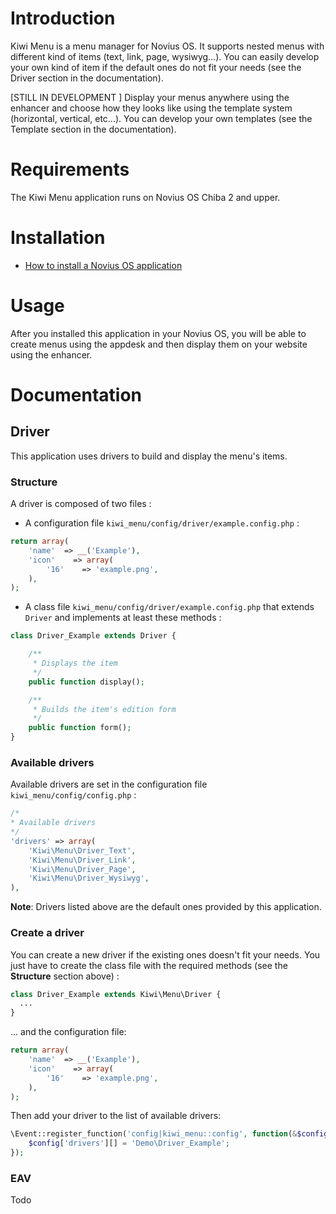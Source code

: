 # Introduction

Kiwi Menu is a menu manager for Novius OS. It supports nested menus with different kind of items (text, link, page, wysiwyg...). You can easily develop your own kind of item if the default ones do not fit your needs (see the Driver section in the documentation).

[STILL IN DEVELOPMENT ] Display your menus anywhere using the enhancer and choose how they looks like using the template system (horizontal, vertical, etc...). You can develop your own templates (see the Template section in the documentation).

# Requirements

The Kiwi Menu application runs on Novius OS Chiba 2 and upper.

# Installation

* [How to install a Novius OS application](http://community.novius-os.org/how-to-install-a-nos-app.html)

# Usage

After you installed this application in your Novius OS, you will be able to create menus using the appdesk and then display them on your website using the enhancer.

# Documentation

## Driver

This application uses drivers to build and display the menu's items.

### Structure

A driver is composed of two files :

* A configuration file `kiwi_menu/config/driver/example.config.php` :

```php
return array(
    'name'	=> __('Example'),
    'icon'    => array(
        '16'    => 'example.png',
    ),
);
```

* A class file `kiwi_menu/config/driver/example.config.php` that extends `Driver` and implements at least these methods :

```php
class Driver_Example extends Driver {

    /**
     * Displays the item
     */
    public function display();

    /**
     * Builds the item's edition form
     */
    public function form();
}
```

### Available drivers

Available drivers are set in the configuration file `kiwi_menu/config/config.php` :


```php
/*
* Available drivers
*/
'drivers' => array(
	'Kiwi\Menu\Driver_Text',
	'Kiwi\Menu\Driver_Link',
	'Kiwi\Menu\Driver_Page',
	'Kiwi\Menu\Driver_Wysiwyg',
),
```

**Note**: Drivers listed above are the default ones provided by this application.

### Create a driver

You can create a new driver if the existing ones doesn't fit your needs. You just have to create the class file with the required methods (see the **Structure** section above) :

```php
class Driver_Example extends Kiwi\Menu\Driver {
  ...
}
```

... and the configuration file:

```php
return array(
    'name'	=> __('Example'),
    'icon'    => array(
        '16'    => 'example.png',
    ),
);
```

Then add your driver to the list of available drivers:

```php
\Event::register_function('config|kiwi_menu::config', function(&$config) {
    $config['drivers'][] = 'Demo\Driver_Example';
});
```

### EAV

Todo
